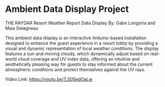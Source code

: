 # Ambient Data Display Project
THE RAYDAR 
Resort Weather Report Data Display
By: Gabe Longoria and Maia Delagneau

This ambient data display is an interactive Arduino-based installation designed to enhance the guest experience in a resort lobby by providing a visual and dynamic representation of local weather conditions. The display features a sun and moving clouds, which dynamically adjust based on real-world cloud coverage and UV index data, offering an intuitive and aesthetically pleasing way for guests to stay informed about the current atmospheric conditions and protect themselves against the UV rays.

Video Link: https://youtu.be/7_S05edOaLw
